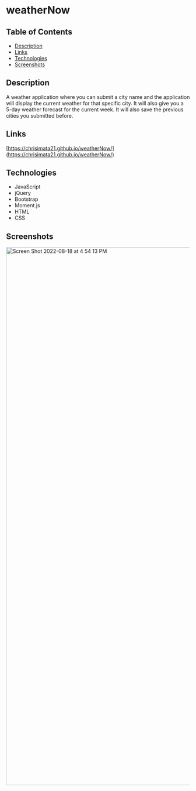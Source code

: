 # weatherNow

## Table of Contents

- [Description](#description)
- [Links](#links)
- [Technologies](#technologies)
- [Screenshots](#screenshots)

## Description

A weather application where you can submit a city name and the application will display the current weather for that specific city. It will also give you a 5-day weather forecast for the current week. It will also save the previous cities you submitted before.

## Links

[https://chrisimata21.github.io/weatherNow/](https://chrisimata21.github.io/weatherNow/)

## Technologies

- JavaScript
- jQuery
- Bootstrap
- Moment.js
- HTML
- CSS

## Screenshots

<img width="1470" alt="Screen Shot 2022-08-18 at 4 54 13 PM" src="https://user-images.githubusercontent.com/108028584/185516268-99a6e702-523b-456e-9c81-361f237c476b.png">
